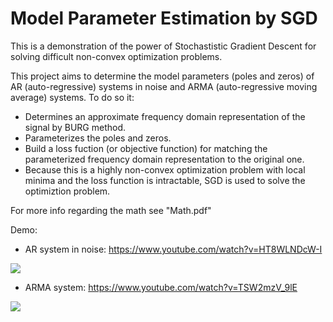 # Model Parameter Estimation by SGD
This is a demonstration of the power of Stochastistic Gradient Descent for solving difficult non-convex optimization problems.

This project aims to determine the model parameters (poles and zeros) of AR (auto-regressive) systems in noise and ARMA 
(auto-regressive moving average) systems. To do so it:
* Determines an approximate frequency domain representation of the signal by BURG method.
* Parameterizes the poles and zeros.
* Build a loss fuction (or objective function) for matching the parameterized frequency domain representation to the original one.
* Because this is a highly non-convex optimization problem with local minima and the loss function is intractable, SGD is used to solve the optimiztion problem.

For more info regarding the math see "Math.pdf"

Demo:
* AR system in noise: https://www.youtube.com/watch?v=HT8WLNDcW-I

![](https://i.imgur.com/joxV8Qj.gif)

* ARMA system: https://www.youtube.com/watch?v=TSW2mzV_9lE

![](https://i.imgur.com/n4zAbtA.gif) 
